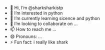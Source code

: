 - 👋 Hi, I’m @sharksharkistp
- 👀 I’m interested in python
- 🌱 I’m currently learning sicence and python
- 💞️ I’m looking to collaborate on ...
- 📫 How to reach me ...
- 😄 Pronouns: ...
- ⚡ Fun fact: i really like shark

<!---
sharksharkistp/sharksharkistp is a ✨ special ✨ repository because its `README.md` (this file) appears on your GitHub profile.
You can click the Preview link to take a look at your changes.
--->
